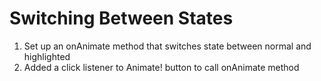 # Switching Between States
01. Set up an onAnimate method that switches state between normal and highlighted
02. Added a click listener to Animate! button to call onAnimate method